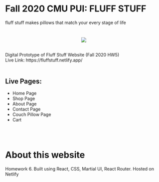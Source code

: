 # Fall 2020 CMU PUI: FLUFF STUFF
fluff stuff makes pillows that match your every stage of life

# 
<p align="center">
<img src="https://media.giphy.com/media/3ohhwywk40IjttKOvS/giphy.gif">
</p>
<br>
Digital Prototype of Fluff Stuff Website (Fall 2020 HW5)
<br>
Live Link: https://fluffstuff.netlify.app/
<br>
<br>

## Live Pages:
<ul>
  <li> Home Page </li>
  <li> Shop Page </li>
  <li> About Page </li>
  <li> Contact Page </li>
  <li> Couch Pillow Page </li>
  <li> Cart </li>
</ul>

<br>
<br>

# About this website
Homework 6. Built using React, CSS, Martial UI, React Router. Hosted on Netlify

